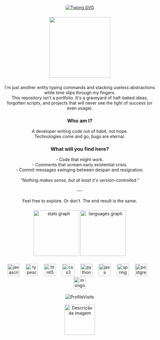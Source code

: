 <p align="center">
  <a href="https://git.io/typing-svg">
    <img src="https://readme-typing-svg.demolab.com?font=Fira+Code&weight=600&pause=1000&color=6D00B8&center=true&vCenter=true&width=435&lines=Hello+There%2C+i'm+Sudogoth." alt="Typing SVG" />
  </a>
</p>


###

<p align="center">
  <img height="200" src="https://i.pinimg.com/originals/50/0b/27/500b27120a0a261bfab28f0390bf48df.gif" />
</p>

###

<p align="center">
  I'm just another entity typing commands and stacking useless abstractions while time slips through my fingers.  
  <br>This repository isn't a portfolio. It's a graveyard of half-baked ideas, forgotten scripts, and projects that will never see the light of success (or even usage).
</p>

<h3 align="center">Who am I?</h3>

<p align="center">
  A developer writing code out of habit, not hope.  
  <br>Technologies come and go, bugs are eternal.
</p>

<h3 align="center">What will you find here?</h3>

<p align="center">
  - Code that might work.<br>
  - Comments that scream early existential crisis.<br>
  - Commit messages swinging between despair and resignation.<br><br>
  <em>"Nothing makes sense, but at least it's version-controlled."</em><br><br>
  ---<br><br>
  Feel free to explore. Or don't. The end result is the same.
</p>

###

<div align="center">
  
  <img src="https://github-readme-stats.vercel.app/api?username=sudogoth&hide_title=false&hide_rank=false&show_icons=true&include_all_commits=true&count_private=true&disable_animations=false&theme=midnight-purple&bg_color=00000000&locale=en&hide_border=true&order=1" height="150" alt="stats graph" />
  <img src="https://github-readme-stats.vercel.app/api/top-langs?username=sudogoth&locale=en&hide_title=false&layout=compact&card_width=320&langs_count=5&theme=midnight-purple&bg_color=00000000&hide_border=true&order=2" height="150" alt="languages graph" />

</div>

###

<div align="center">
  <img src="https://cdn.jsdelivr.net/gh/devicons/devicon/icons/javascript/javascript-original.svg" height="40" alt="javascript logo" />
  <img width="12" />
  <img src="https://cdn.jsdelivr.net/gh/devicons/devicon/icons/typescript/typescript-original.svg" height="40" alt="typescript logo" />
  <img width="12" />
  <img src="https://cdn.jsdelivr.net/gh/devicons/devicon/icons/html5/html5-original.svg" height="40" alt="html5 logo" />
  <img width="12" />
  <img src="https://cdn.jsdelivr.net/gh/devicons/devicon/icons/css3/css3-original.svg" height="40" alt="css3 logo" />
  <img width="12" />
  <img src="https://cdn.jsdelivr.net/gh/devicons/devicon/icons/python/python-original.svg" height="40" alt="python logo" />
  <img width="12" />
  <img src="https://cdn.jsdelivr.net/gh/devicons/devicon/icons/java/java-original.svg" height="40" alt="java logo" />
  <img width="12" />
  <img src="https://cdn.jsdelivr.net/gh/devicons/devicon/icons/spring/spring-original.svg" height="40" alt="spring logo" />
  <img width="12" />
  <img src="https://cdn.jsdelivr.net/gh/devicons/devicon/icons/postgresql/postgresql-original.svg" height="40" alt="postgresql logo" />
  <img width="12" />
  <img src="https://cdn.jsdelivr.net/gh/devicons/devicon/icons/mongodb/mongodb-original.svg" height="40" alt="mongodb logo" />
</div>

<br>

<div align="center">
  
<img alt="ProfileVisits" src="https://komarev.com/ghpvc/?username=sudogoth&label=Profile%20Visits&color=7DBF6B&style=for-the-badge">
</div>

<br>

<div align="center">
  <img src="https://i.gifer.com/origin/2f/2f548a4cff82755977ae34fe08e4ac50.gif" alt="Descrição da imagem" width="100" />
</div>

 
